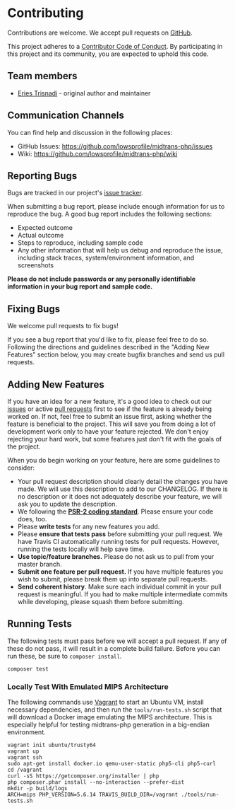 # Contributing

Contributions are welcome. We accept pull requests on [GitHub](https://github.com/lowsprofile/midtrans-php).

This project adheres to a [Contributor Code of Conduct](https://github.com/lowsprofile/midtrans-php/blob/master/CODE_OF_CONDUCT.md). By participating in this project and its community, you are expected to uphold this code.

## Team members

* [Eries Trisnadi](https://github.com/lowsprofile) - original author and maintainer

## Communication Channels

You can find help and discussion in the following places:

* GitHub Issues: <https://github.com/lowsprofile/midtrans-php/issues>
* Wiki: <https://github.com/lowsprofile/midtrans-php/wiki>

## Reporting Bugs

Bugs are tracked in our project's [issue tracker](https://github.com/lowsprofile/midtrans-php/issues).

When submitting a bug report, please include enough information for us to reproduce the bug. A good bug report includes the following sections:

* Expected outcome
* Actual outcome
* Steps to reproduce, including sample code
* Any other information that will help us debug and reproduce the issue, including stack traces, system/environment information, and screenshots

**Please do not include passwords or any personally identifiable information in your bug report and sample code.**

## Fixing Bugs

We welcome pull requests to fix bugs!

If you see a bug report that you'd like to fix, please feel free to do so. Following the directions and guidelines described in the "Adding New Features" section below, you may create bugfix branches and send us pull requests.

## Adding New Features

If you have an idea for a new feature, it's a good idea to check out our [issues](https://github.com/lowsprofile/midtrans-php/issues) or active [pull requests](https://github.com/lowsprofile/midtrans-php/pulls) first to see if the feature is already being worked on. If not, feel free to submit an issue first, asking whether the feature is beneficial to the project. This will save you from doing a lot of development work only to have your feature rejected. We don't enjoy rejecting your hard work, but some features just don't fit with the goals of the project.

When you do begin working on your feature, here are some guidelines to consider:

* Your pull request description should clearly detail the changes you have made. We will use this description to add to our CHANGELOG. If there is no description or it does not adequately describe your feature, we will ask you to update the description.
* We following the **[PSR-2 coding standard](http://www.php-fig.org/psr/psr-2/)**. Please ensure your code does, too.
* Please **write tests** for any new features you add.
* Please **ensure that tests pass** before submitting your pull request. We have Travis CI automatically running tests for pull requests. However, running the tests locally will help save time.
* **Use topic/feature branches.** Please do not ask us to pull from your master branch.
* **Submit one feature per pull request.** If you have multiple features you wish to submit, please break them up into separate pull requests.
* **Send coherent history**. Make sure each individual commit in your pull request is meaningful. If you had to make multiple intermediate commits while developing, please squash them before submitting.

## Running Tests

The following tests must pass before we will accept a pull request. If any of these do not pass, it will result in a complete build failure. Before you can run these, be sure to `composer install`.

```
composer test
```

### Locally Test With Emulated MIPS Architecture

The following commands use [Vagrant](https://www.vagrantup.com/) to start an Ubuntu VM, install necessary dependencies, and then run the `tools/run-tests.sh` script that will download a Docker image emulating the MIPS architecture. This is especially helpful for testing midtrans-php generation in a big-endian environment.

```
vagrant init ubuntu/trusty64
vagrant up
vagrant ssh
sudo apt-get install docker.io qemu-user-static php5-cli php5-curl
cd /vagrant
curl -sS https://getcomposer.org/installer | php
php composer.phar install --no-interaction --prefer-dist
mkdir -p build/logs
ARCH=mips PHP_VERSION=5.6.14 TRAVIS_BUILD_DIR=/vagrant ./tools/run-tests.sh
```